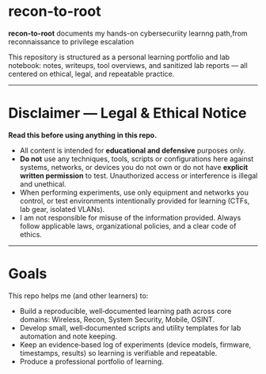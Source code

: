 # recon-to-root

**recon-to-root** documents my hands-on cybersecuriity learnng path,from reconnaissance to privilege escalation

This repository is structured as a personal learning portfolio and lab notebook: notes, writeups, tool overviews, and sanitized lab reports — all centered on ethical, legal, and repeatable practice.

---

# Disclaimer — Legal & Ethical Notice

**Read this before using anything in this repo.**

- All content is intended for **educational and defensive** purposes only.  
- **Do not** use any techniques, tools, scripts or configurations here against systems, networks, or devices you do not own or do not have **explicit written permission** to test. Unauthorized access or interference is illegal and unethical.  
- When performing experiments, use only equipment and networks you control, or test environments intentionally provided for learning (CTFs, lab gear, isolated VLANs).  
- I am not responsible for misuse of the information provided. Always follow applicable laws, organizational policies, and a clear code of ethics.

---

# Goals

This repo helps me (and other learners) to:

- Build a reproducible, well‑documented learning path across core domains: Wireless, Recon, System Security, Mobile, OSINT.  
- Develop small, well‑documented scripts and utility templates for lab automation and note keeping.  
- Keep an evidence‑based log of experiments (device models, firmware, timestamps, results) so learning is verifiable and repeatable.
- Produce a professional portfolio of learning.